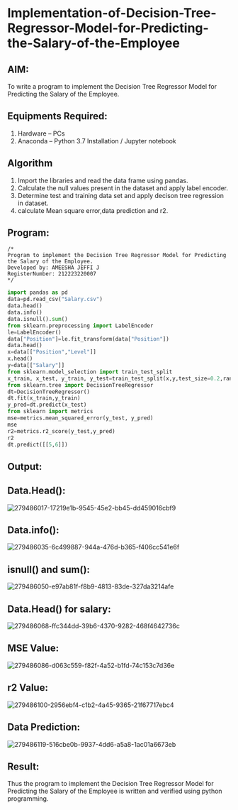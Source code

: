 # Implementation-of-Decision-Tree-Regressor-Model-for-Predicting-the-Salary-of-the-Employee

## AIM:
To write a program to implement the Decision Tree Regressor Model for Predicting the Salary of the Employee.

## Equipments Required:
1. Hardware – PCs
2. Anaconda – Python 3.7 Installation / Jupyter notebook

## Algorithm
1. Import the libraries and read the data frame using pandas.
2. Calculate the null values present in the dataset and apply label encoder.
3. Determine test and training data set and apply decison tree regression in dataset.
4. calculate Mean square error,data prediction and r2.

## Program:
```
/*
Program to implement the Decision Tree Regressor Model for Predicting the Salary of the Employee.
Developed by: AMEESHA JEFFI J
RegisterNumber: 212223220007
*/
```

```python
import pandas as pd
data=pd.read_csv("Salary.csv")
data.head()
data.info()
data.isnull().sum()
from sklearn.preprocessing import LabelEncoder
le=LabelEncoder()
data["Position"]=le.fit_transform(data["Position"])
data.head()
x=data[["Position","Level"]]
x.head()
y=data[["Salary"]]
from sklearn.model_selection import train_test_split
x_train, x_test, y_train, y_test=train_test_split(x,y,test_size=0.2,random_state=2)
from sklearn.tree import DecisionTreeRegressor
dt=DecisionTreeRegressor()
dt.fit(x_train,y_train)
y_pred=dt.predict(x_test)
from sklearn import metrics
mse=metrics.mean_squared_error(y_test, y_pred)
mse
r2=metrics.r2_score(y_test,y_pred)
r2
dt.predict([[5,6]])
```

## Output:
## Data.Head():

![279486017-17219e1b-9545-45e2-bb45-dd459016cbf9](https://github.com/ameeshajeffi/Implementation-of-Decision-Tree-Regressor-Model-for-Predicting-the-Salary-of-the-Employee/assets/150773598/306b5d23-8237-49c3-9969-4ec85ce79c8f)

## Data.info():

![279486035-6c499887-944a-476d-b365-f406cc541e6f](https://github.com/ameeshajeffi/Implementation-of-Decision-Tree-Regressor-Model-for-Predicting-the-Salary-of-the-Employee/assets/150773598/3509a2dd-7cd3-4015-a1c8-cf16248bc31a)

## isnull() and sum():

![279486050-e97ab81f-f8b9-4813-83de-327da3214afe](https://github.com/ameeshajeffi/Implementation-of-Decision-Tree-Regressor-Model-for-Predicting-the-Salary-of-the-Employee/assets/150773598/f2345bd5-a76a-4755-a767-bda6ac71e4db)

## Data.Head() for salary:

![279486068-ffc344dd-39b6-4370-9282-468f4642736c](https://github.com/ameeshajeffi/Implementation-of-Decision-Tree-Regressor-Model-for-Predicting-the-Salary-of-the-Employee/assets/150773598/d16fb1be-4812-44a4-a1ba-378f213f8c55)

## MSE Value:

![279486086-d063c559-f82f-4a52-b1fd-74c153c7d36e](https://github.com/ameeshajeffi/Implementation-of-Decision-Tree-Regressor-Model-for-Predicting-the-Salary-of-the-Employee/assets/150773598/19eee10d-0478-4771-890d-0ad61efd8951)

## r2 Value:

![279486100-2956ebf4-c1b2-4a45-9365-21f67717ebc4](https://github.com/ameeshajeffi/Implementation-of-Decision-Tree-Regressor-Model-for-Predicting-the-Salary-of-the-Employee/assets/150773598/93f1ad42-3735-413e-9c17-5d9ca2703600)

## Data Prediction:

![279486119-516cbe0b-9937-4dd6-a5a8-1ac01a6673eb](https://github.com/ameeshajeffi/Implementation-of-Decision-Tree-Regressor-Model-for-Predicting-the-Salary-of-the-Employee/assets/150773598/3d8ff9d9-a384-4f8a-8de2-64bdfeaa48bb)

## Result:
Thus the program to implement the Decision Tree Regressor Model for Predicting the Salary of the Employee is written and verified using python programming.
